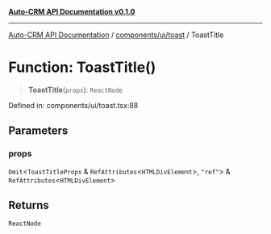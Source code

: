 [**Auto-CRM API Documentation v0.1.0**](../../../../README.md)

***

[Auto-CRM API Documentation](../../../../README.md) / [components/ui/toast](../README.md) / ToastTitle

# Function: ToastTitle()

> **ToastTitle**(`props`): `ReactNode`

Defined in: components/ui/toast.tsx:88

## Parameters

### props

`Omit`\<`ToastTitleProps` & `RefAttributes`\<`HTMLDivElement`\>, `"ref"`\> & `RefAttributes`\<`HTMLDivElement`\>

## Returns

`ReactNode`
